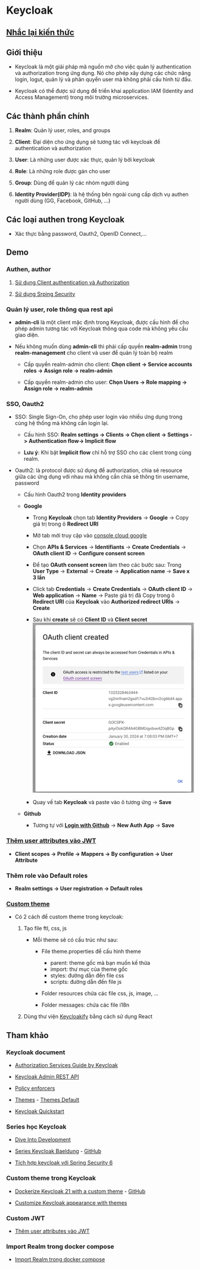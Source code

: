 # Keycloak

## [Nhắc lại kiến thức](./Review_Knowledge.md)

## Giới thiệu

- Keycloak là một giải pháp mã nguồn mở cho việc quản lý authentication và authorization trong ứng dụng. Nó cho phép xây dựng các chức năng login, logut, quản lý và phân quyển user mà không phải cấu hình từ đầu.

- Keycloak có thể được sử dụng để triển khai application IAM (Identity and Access Management) trong môi trường microservices.

## Các thành phần chính

1. **Realm**: Quản lý user, roles, and groups

2. **Client**: Đại diện cho ứng dụng sẽ tương tác với keycloak để authentication và authorization

3. **User**: Là những user được xác thực, quản lý bởi keycloak

4. **Role**: Là những role được gán cho user

5. **Group**: Dùng để quản lý các nhóm người dùng

6. **Identity Provider(IDP)**: là hệ thống bên ngoài cung cấp dịch vụ authen người dùng (GG, Facebook, GitHub, ...)

## Các loại authen trong Keycloak

- Xác thực bằng password, Oauth2, OpenID Connect,...

## Demo

### Authen, author

1. [Sử dụng Client authentication và Authorization](./iam-service//)

2. [Sử dụng Srping Security](./book-service/)

### Quản lý user, role thông qua rest api

- **admin-cli** là một client mặc định trong Keycloak, được cấu hình để cho phép admin tương tác với Keycloak thông qua code mà không yêu cầu giao diện.

- Nếu không muốn dùng **admin-cli** thì phải cấp quyền **realm-admin** trong **realm-management** cho client và user để quản lý toàn bộ realm

  - Cấp quyền realm-admin cho client: **Chọn client -> Service accounts roles -> Assign role -> realm-admin**

  - Cấp quyền realm-admin cho user: **Chọn Users -> Role mapping -> Assign role -> realm-admin**

### SSO, Oauth2

- SSO: Single Sign-On, cho phép user login vào nhiều ứng dụng trong cùng hệ thống mà không cần login lại.

  - Cấu hình SSO: **Realm settings -> Clients -> Chọn client -> Settings -> Authentication flow-> Implicit flow**

  - **Lưu ý**: Khi bật **Implicit flow** chỉ hỗ trợ SSO cho các client trong cùng realm.

- Oauth2: là protocol được sử dụng để authorization, chia sẻ resource giữa các ứng dụng với nhau mà không cần chia sẻ thông tin username, password

  - Cấu hình Oauth2 trong **Identity providers**

  - **Google**

    - Trong **Keycloak** chọn tab **Identity Providers** -> **Google** -> Copy giá trị trong ô **Redirect URI**

    - Mở tab mới truy cập vào [console cloud google](https://console.cloud.google.com/)

    - Chọn **APIs & Services** -> **Identifiants** -> **Create Credentials** -> **OAuth client ID** -> **Configure consent screen**

    - Để tạo **OAuth consent screen** làm theo các bước sau: Trong **User Type** ->  **External** -> **Create** -> **Application name** -> **Save x 3 lần**

    - Click tab **Credentials** -> **Create Credentials** -> **OAuth client ID** -> **Web application** -> **Name** -> Paste giá trị đã Copy trong ô **Redirect URI** của **Keycloak** vào **Authorized redirect URIs** -> **Create**

    - Sau khi **create** sẽ có **Client ID** và **Client secret**
        ![Alt text](./img/image14.png)

    - Quay về tab **Keycloak** và paste vào ô tương ứng -> **Save**

  - **Github**

    - Tương tự với [**Login with Github**](https://github.com/settings/developers) -> **New Auth App** -> **Save**

### [Thêm user attributes vào JWT](#custom-jwt)

- **Client scopes -> Profile -> Mappers -> By configuration -> User Attribute**

### Thêm role vào Default roles

- **Realm settings -> User registration -> Default roles**

### [Custom theme](#custom-theme-trong-keycloak)

- Có 2 cách để custom theme trong keycloak:

  1. Tạo file ftl, css, js

      - Mỗi theme sẽ có cấu trúc như sau:

        - File theme.properties để cấu hình theme

          - parent: theme gốc mà bạn muốn kế thừa
          - import: thư mục của theme gốc
          - styles: đường dẫn đến file css
          - scripts: đường dẫn đến file js

        - Folder resources chứa các file css, js, image, ...

        - Folder messages: chứa các file i18n

  2. Dùng thư viện [Keycloakify](https://www.keycloakify.dev/) bằng cách sử dụng React

## Tham khảo

### Keycloak document

- [Authorization Services Guide by Keycloak](https://www.keycloak.org/docs/latest/authorization_services/index.html)

- [Keycloak Admin REST API](https://www.keycloak.org/docs-api/latest/rest-api/index.html)

- [Policy enforcers](https://www.keycloak.org/docs/latest/authorization_services/#_service_overview)

- [Themes](https://www.keycloak.org/docs/latest/server_development/#_themes) - [Themes Default](https://github.com/keycloak/keycloak/tree/main/themes/src/main/resources-community/theme/base)

- [Keycloak Quickstart](https://github.com/keycloak/keycloak-quickstarts/tree/latest/spring/rest-authz-resource-server)

### Series học Keycloak

- [Dive Into Development](https://www.youtube.com/playlist?list=PLHXvj3cRjbzs8TaT-RX1qJYYK2MjRro-P)

- [Series Keycloak Baeldung](https://www.baeldung.com/tag/keycloak) - [GitHub](https://github.com/eugenp/tutorials/tree/master/spring-boot-modules/spring-boot-keycloak)

- [Tích hợp keycloak với Spring Security 6](https://github.com/kale1st/Keycloak_Spring_Boot_Application/tree/master)

### Custom theme trong Keycloak

- [Dockerize Keycloak 21 with a custom theme](https://saurav-samantray.medium.com/dockerize-keycloak-21-with-a-custom-theme-b6f2acad03d5) - [GitHub](https://github.dev/saurav-samantray/custom-auth-service)

- [Customize Keycloak appearance with themes](https://nagasudhir.blogspot.com/2024/04/customize-keycloak-appearance-with.html)

### Custom JWT

- [Thêm user attributes vào JWT](https://medium.com/@lakshminp/adding-user-attributes-to-jwt-token-in-keycloak-f3981b7df310)

### Import Realm trong docker compose

- [Import Realm trong docker compose](https://www.youtube.com/watch?v=1u8GlfKyB_Q)
